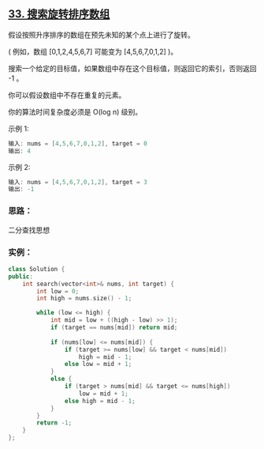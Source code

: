 ## [33. 搜索旋转排序数组](https://leetcode-cn.com/problems/search-in-rotated-sorted-array/)

假设按照升序排序的数组在预先未知的某个点上进行了旋转。

( 例如，数组 [0,1,2,4,5,6,7] 可能变为 [4,5,6,7,0,1,2] )。

搜索一个给定的目标值，如果数组中存在这个目标值，则返回它的索引，否则返回 -1 。

你可以假设数组中不存在重复的元素。

你的算法时间复杂度必须是 O(log n) 级别。

示例 1:

```c++
输入: nums = [4,5,6,7,0,1,2], target = 0
输出: 4
```

示例 2:

```c++
输入: nums = [4,5,6,7,0,1,2], target = 3
输出: -1
```

### 思路：

二分查找思想

### 实例：

```c++
class Solution {
public:
    int search(vector<int>& nums, int target) {
        int low = 0;
        int high = nums.size() - 1;

        while (low <= high) {
            int mid = low + ((high - low) >> 1);
            if (target == nums[mid]) return mid;
          	
            if (nums[low] <= nums[mid]) {
                if (target >= nums[low] && target < nums[mid])
                    high = mid - 1;
                else low = mid + 1;
            }    
            else {
                if (target > nums[mid] && target <= nums[high])
                    low = mid + 1;
                else high = mid - 1;
            }  
        }
        return -1;
    }
};
```

